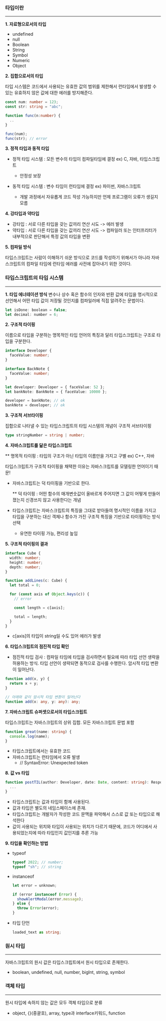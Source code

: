 ### 타입이란

---

<b>1. 자료형으로서의 타입</b>

- undefined
- null
- Boolean
- String
- Symbol
- Numeric
- Object

<b>2. 집합으로서의 타입</b>

타입 시스템은 코드에서 사용되는 유효한 값의 범위를 제한해서 런타임에서 발생할 수 있는 유효하지 않은 값에 대한 에러를 방지해준다.

```ts
const num: number = 123;
const str: string = "abc";

function func(n:number) {
  ..
}

func(num);
func(str); // error
```

<b>3. 정적 타입과 동적 타입</b>

- 정적 타입 시스템 : 모든 변수의 타입이 컴파일타임에 결정 ex) C, 자바, 타입스크립트

  - 안정성 보장

- 동적 타입 시스템 : 변수 타임이 런타임에 결정 ex) 파이썬, 자바스크립트
  - 개발 과정에서 자유롭게 코드 작성 가능하지만 언제 프로그램이 오류가 생길지 모름

<b>4. 강타입과 약타입</b>

- 강타입 : 서로 다른 타입을 갖는 값끼리 연산 시도 -> 에러 발생
- 약타입 : 서로 다른 타입을 갖는 값끼리 연산 시도 -> 컴파일러 또는 인터프리터가 내부적으로 판단해서 특정 값의 타입을 변환

<b>5. 컴파일 방식</b>

타입스크립트는 사람이 이해하기 쉬운 방식으로 코드를 작성하기 위해서가 아니라 자바스크립트의 컴파일 타임에 런타임 에러를 사전에 잡아내기 위한 것이다.

### 타입스크립트의 타입 시스템

---

<b>1. 타입 에너테이션 방식</b>
변수나 상수 혹은 함수의 인자와 반환 값에 타입을 명시적으로 선언해서 어떤 타입 값이 저장될 것인지를 컴파일러에 직접 알려주는 문법이다.

```js
let isDone: boolean = false;
let decimal: number = 6;
```

<b>2. 구조적 타이핑</b>

이름으로 타입을 구분하는 명목적인 타입 언어의 특징과 달리 타입스크립트는 구조로 타입을 구분한다.

```ts
interface Developer {
  faceValue: number;
}

interface BackNote {
  faceValue: number;
}

let developer: Developer = { faceValue: 52 };
let bankNote: BankNote = { faceValue: 10000 };

developer = bankNote; // ok
bankNote = developer; // ok
```

<b>3. 구조적 서브타이핑</b>

집합으로 나타낼 수 있는 타입스크립트의 타입 시스템의 개념이 구조적 서브타이핑

```ts
type stringNumber = string | number;
```

<b>4. 자바스크립트를 닮은 타입스크립트</b>

\*\* 명목적 타이핑 : 타입의 구조가 아닌 타입의 이름만을 가지고 구별 ex) C++, 자바

타입스크립트가 구조적 타이핑을 채택한 이유는 자바스크립트를 모델링한 언어이기 때문!

- 자바스크립트는 덕 타이핑을 기반으로 한다.

  \*\* 덕 타이핑 : 어떤 함수의 매개변숫값이 올바르게 주어지면 그 값이 어떻게 만들어졌는지 신경쓰지 않고 사용한다는 개념

- 타입스크립트는 자바스크립트의 특징을 그대로 받아들여 명시적인 이름을 가지고 타입을 구분하는 대신 객체나 함수가 가진 구조적 특징을 기반으로 타이핑하는 방식 선택
  - 유연한 타이핑 가능, 편리성 높임

<b>5. 구조적 타이핑의 결과</b>

```ts
interface Cube {
  width: number;
  height: number;
  depth: number;
}

function addLines(c: Cube) {
  let total = 0;

  for (const axis of Object.keys(c)) {
    // error

    const length = c[axis];

    total = length;
  }
}
```

- c[axis]의 타입이 string일 수도 있어 에러가 발생

<b>6. 타입스크립트의 점진적 타입 확인</b>

- 점진적 타입 검사 : 컴파일 타임에 타입을 검사하면서 필요에 따라 타입 선언 생략을 허용하는 방식. 타입 선언이 생략되면 동적으로 검사를 수행한다. 암시적 타입 변환이 일어난다.

```ts
function add(x, y) {
  return x + y;
}

// 아래와 같이 암시적 타입 변환이 일어난다
function add(x: any, y: any): any;
```

<b>7. 자바스크립트 슈퍼셋으로서의 타입스크립트</b>

타입스크립트는 자바스크립트의 상위 집합. 모든 자바스크립트 문법 포함

```ts
function great(name: string) {
  console.log(name);
}
```

- 타입스크립트에서는 유효한 코드
- 자바스크립트는 런타임에서 오류 발생
  - // SyntaxError: Unexpected token

<b>8. 값 vs 타입</b>

```ts
function postTIL(author: Developer, date: Date, content: string): Response {
  ...
}
```

- 타입스크립트는 값과 타입이 함께 사용된다.
- 값과 타입은 별도의 네임스페이스에 존재.
- 타입스크립트는 개발자가 작성한 코드 문맥을 파악해서 스스로 값 또는 타입으로 해석한다
- 값이 사용되는 위치와 타입이 사용되는 위치가 다르기 때문에, 코드가 어디에서 사용되었는지에 따라 타입인지 값인지를 추론 가능

<b>9. 타입을 확인하는 방법</b>

- typeof
  ```ts
  typeof 2022; // number;
  typeof "sh"; // string
  ```
- instanceof

  ```ts
  let error = unknown;

  if (error instanceof Error) {
    showAlertModal(error.message);
  } else {
    throw Error(error);
  }
  ```

- 타입 단언
  ```ts
  loaded_text as string;
  ```

### 원시 타입

---

자바스크립트의 원시 값은 타입스크립트에서 원시 타입으로 존재한다.

- boolean, undefined, null, number, bigInt, string, symbol

### 객체 타입

---

원시 타입에 속하지 않는 값은 모두 객체 타입으로 분류

- object, {}(중괄호), array, type과 interface키워드, function
